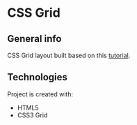 # CSS Grid

## General info
CSS Grid layout built based on this [tutorial](https://www.youtube.com/watch?v=aA3Oh050s0s).

## Technologies
Project is created with:
* HTML5
* CSS3 Grid
